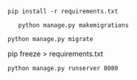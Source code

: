 

    pip install -r requirements.txt

       python manage.py makemigrations

    python manage.py migrate




pip freeze > requirements.txt     



    python manage.py runserver 8080